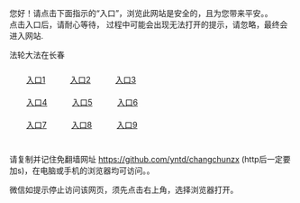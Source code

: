 您好！请点击下面指示的“入口”，浏览此网站是安全的，且为您带来平安。。 <br/>
点击入口后，请耐心等待， 过程中可能会出现无法打开的提示，请忽略，最终会进入网站. </br>

法轮大法在长春<br/>
<div style="padding:10px"><a style="margin:20px" target="_blank" href="https://d3ai79hkndt4ow.cloudfront.net/2Qpsp?djiiotc" id="ccLink1" rel="nofollow">入口1</a> <a target="_blank" style="margin:20px" href="https://d2cst8ry5z8bcp.cloudfront.net/2Qpsp?cqysresg" id="ccLink2" rel="nofollow">入口2</a> <a style="margin:20px" target="_blank" href="https://d172rl54ec73yd.cloudfront.net/2Qpsp?nrmnm" id="ccLink3" rel="nofollow">入口3</a></div>

<div style="padding:10px" ><a style="margin:20px" target="_blank" href="https://d3ai79hkndt4ow.cloudfront.net/2Qpsp?djiiotc" id="ccLink4" rel="nofollow">入口4</a> <a style="margin:20px" href="https://d2cst8ry5z8bcp.cloudfront.net/2Qpsp?cqysresg" target="_blank" id="ccLink5" rel="nofollow">入口5</a> <a style="margin:20px" href="https://d172rl54ec73yd.cloudfront.net/2Qpsp?nrmnm" target="_blank" id="ccLink6" rel="nofollow">入口6</a></div>

<div style="padding:10px"><a style="margin:20px" target="_blank" href="https://d3ai79hkndt4ow.cloudfront.net/2Qpsp?djiiotc" id="ccLink7" rel="nofollow">入口7</a> <a style="margin:20px" href="https://d2cst8ry5z8bcp.cloudfront.net/2Qpsp?cqysresg" target="_blank" id="ccLink8" rel="nofollow">入口8</a> <a style="margin:20px" target="_blank" href="https://d172rl54ec73yd.cloudfront.net/2Qpsp?nrmnm" id="ccLink9" rel="nofollow">入口9</a></div>

<br/>



请复制并记住免翻墙网址 https://github.com/yntd/changchunzx (http后一定要加s)，在电脑或手机的浏览器均可访问。。<br/>

微信如提示停止访问该网页，须先点击右上角，选择浏览器打开。
